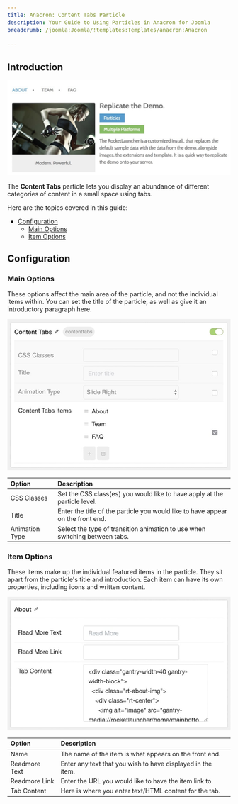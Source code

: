 ```yaml
---
title: Anacron: Content Tabs Particle
description: Your Guide to Using Particles in Anacron for Joomla
breadcrumb: /joomla:Joomla/!templates:Templates/anacron:Anacron

---
```


## Introduction

![](assets/particle_contenttabs1.jpeg)

The **Content Tabs** particle lets you display an abundance of different categories of content in a small space using tabs.

Here are the topics covered in this guide:

* [Configuration](#configuration)
    - [Main Options](#main-options)
    - [Item Options](#item-options)

## Configuration

### Main Options 

These options affect the main area of the particle, and not the individual items within. You can set the title of the particle, as well as give it an introductory paragraph here.

![](assets/particle_contenttabs2.jpeg)

| Option         | Description                                                                     |
| :-----         | :-----                                                                          |
| CSS Classes    | Set the CSS class(es) you would like to have apply at the particle level.       |
| Title          | Enter the title of the particle you would like to have appear on the front end. |
| Animation Type | Select the type of transition animation to use when switching between tabs.     |

### Item Options

These items make up the individual featured items in the particle. They sit apart from the particle's title and introduction. Each item can have its own properties, including icons and written content.

![](assets/particle_contenttabs3.jpeg)

| Option        | Description                                                 |
| :-----        | :-----                                                      |
| Name          | The name of the item is what appears on the front end.      |
| Readmore Text | Enter any text that you wish to have displayed in the item. |
| Readmore Link | Enter the URL you would like to have the item link to.      |
| Tab Content   | Here is where you enter text/HTML content for the tab.      |
